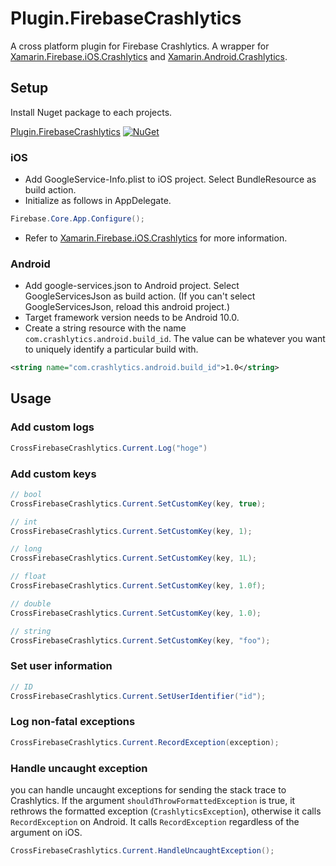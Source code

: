 # Plugin.FirebaseCrashlytics

A cross platform plugin for Firebase Crashlytics. 
A wrapper for [Xamarin.Firebase.iOS.Crashlytics](https://www.nuget.org/packages/Xamarin.Firebase.iOS.Crashlytics/) 
and [Xamarin.Android.Crashlytics](https://www.nuget.org/packages/Xamarin.Android.Crashlytics/).

## Setup
Install Nuget package to each projects.

[Plugin.FirebaseCrashlytics](https://www.nuget.org/packages/Plugin.FirebaseCrashlytics/) [![NuGet](https://img.shields.io/nuget/vpre/Plugin.FirebaseCrashlytics.svg?label=NuGet)](https://www.nuget.org/packages/Plugin.FirebaseCrashlytics/)

### iOS
* Add GoogleService-Info.plist to iOS project. Select BundleResource as build action.
* Initialize as follows in AppDelegate. 
```C#
Firebase.Core.App.Configure();
```
* Refer to [Xamarin.Firebase.iOS.Crashlytics](https://github.com/xamarin/GoogleApisForiOSComponents/tree/master/source/Firebase/Crashlytics) for more information.

### Android
* Add google-services.json to Android project. Select GoogleServicesJson as build action. (If you can't select GoogleServicesJson, reload this android project.)
* Target framework version needs to be Android 10.0.
* Create a string resource with the name `com.crashlytics.android.build_id`. 
The value can be whatever you want to uniquely identify a particular build with.
```xml
<string name="com.crashlytics.android.build_id">1.0</string>
```

## Usage

### Add custom logs
```C#
CrossFirebaseCrashlytics.Current.Log("hoge")
```

### Add custom keys
```C#
// bool
CrossFirebaseCrashlytics.Current.SetCustomKey(key, true);

// int
CrossFirebaseCrashlytics.Current.SetCustomKey(key, 1);

// long
CrossFirebaseCrashlytics.Current.SetCustomKey(key, 1L);

// float
CrossFirebaseCrashlytics.Current.SetCustomKey(key, 1.0f);

// double
CrossFirebaseCrashlytics.Current.SetCustomKey(key, 1.0);

// string
CrossFirebaseCrashlytics.Current.SetCustomKey(key, "foo");
```

### Set user information
```C#
// ID
CrossFirebaseCrashlytics.Current.SetUserIdentifier("id");
```

### Log non-fatal exceptions
```C#
CrossFirebaseCrashlytics.Current.RecordException(exception);
```

### Handle uncaught exception
you can handle uncaught exceptions for sending the stack trace to Crashlytics. If the argument `shouldThrowFormattedException` is true, it rethrows the formatted exception (`CrashlyticsException`), otherwise it calls `RecordException` on Android. It calls `RecordException` regardless of the argument on iOS.

```C#
CrossFirebaseCrashlytics.Current.HandleUncaughtException();
```
